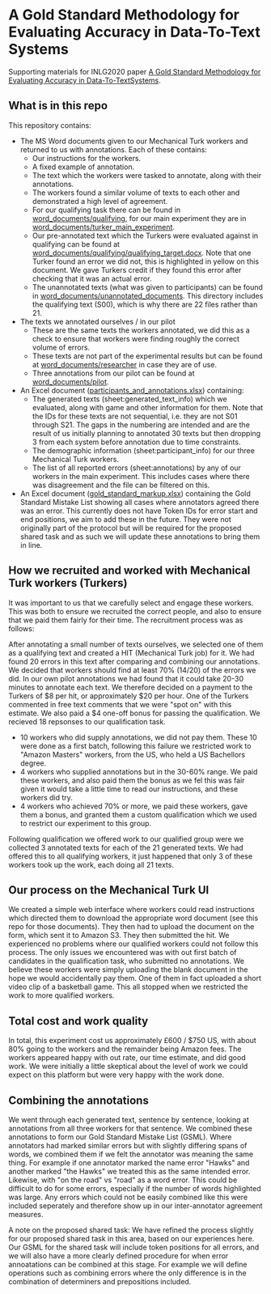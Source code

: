 # A Gold Standard Methodology for Evaluating Accuracy in Data-To-Text Systems
Supporting materials for INLG2020 paper [A Gold Standard Methodology for Evaluating Accuracy in Data-To-TextSystems](https://arxiv.org/abs/2011.03992).

## What is in this repo
This repository contains:
* The MS Word documents given to our Mechanical Turk workers and returned to us with annotations.  Each of these contains:
  * Our instructions for the workers.
  * A fixed example of annotation.
  * The text which the workers were tasked to annotate, along with their annotations.
  * The workers found a similar volume of texts to each other and demonstrated a high level of agreement.
  * For our qualifying task there can be found in [word_documents/qualifying](https://github.com/nlgcat/evaluating_accuracy/tree/main/word_documents/qualifying), for our main experiment they are in [word_documents/turker_main_experiment](https://github.com/nlgcat/evaluating_accuracy/tree/main/word_documents/turker_main_experiment).
  * Our pre-annotated text which the Turkers were evaluated against in qualifying can be found at [word_documents/qualifying/qualifying_target.docx](https://github.com/nlgcat/evaluating_accuracy/blob/main/word_documents/qualifying/qualifying_target.docx).  Note that one Turker found an error we did not, this is highlighted in yellow on this document.  We gave Turkers credit if they found this error after checking that it was an actual error.
  * The unannotated texts (what was given to participants) can be found in [word_documents/unannotated_documents](https://github.com/nlgcat/evaluating_accuracy/tree/main/word_documents/unannotated_documents).  This directory includes the qualifying text (S00), which is why there are 22 files rather than 21.
* The texts we annotated ourselves / in our pilot
  * These are the same texts the workers annotated, we did this as a check to ensure that workers were finding roughly the correct volume of errors.
  * These texts are not part of the experimental results but can be found at [word_documents/researcher](https://github.com/nlgcat/evaluating_accuracy/tree/main/word_documents/researcher) in case they are of use.
  * Three annotations from our pilot can be found at [word_documents/pilot](https://github.com/nlgcat/evaluating_accuracy/tree/main/word_documents/pilot).
* An Excel document ([participants_and_annotations.xlsx](https://github.com/nlgcat/evaluating_accuracy/blob/main/participants_and_annotations.xlsx)) containing:
  * The generated texts (sheet:generated_text_info) which we evaluated, along with game and other information for them.  Note that the IDs for these texts are not sequential, i.e. they are not S01 through S21.  The gaps in the numbering are intended and are the result of us initially planning to annotated 30 texts but then dropping 3 from each system before annotation due to time constraints.
  * The demographic information (sheet:participant_info) for our three Mechanical Turk workers.
  * The list of all reported errors (sheet:annotations) by any of our workers in the main experiment.  This includes cases where there was disagreement and the file can be filtered on this.
* An Excel document ([gold_standard_markup.xlsx](https://github.com/nlgcat/evaluating_accuracy/blob/main/gold_standard_markup.xlsx)) containing the Gold Standard Mistake List showing all cases where annotators agreed there was an error.  This currently does not have Token IDs for error start and end positions, we aim to add these in the future.  They were not originally part of the protocol but will be required for the proposed shared task and as such we will update these annotations to bring them in line.
  
## How we recruited and worked with Mechanical Turk workers (Turkers)
It was important to us that we carefully select and engage these workers.  This was both to ensure we recruited the correct people, and also to ensure that we paid them fairly for their time.  The recruitment process was as follows:

After annotating a small number of texts ourselves, we selected one of them as a qualifying text and created a HIT (Mechanical Turk job) for it.  We had found 20 errors in this text after comparing and combining our annotations.  We decided that workers should find at least 70% (14/20) of the errors we did.  In our own pilot annotations we had found that it could take 20-30 minutes to annotate each text.  We therefore decided on a payment to the Turkers of $8 per hit, or approximately $20 per hour.  One of the Turkers commented in free text comments that we were "spot on" with this estimate.  We also paid a $4 one-off bonus for passing the qualification.  We recieved 18 repsonses to our qualification task.

* 10 workers who did supply annotations, we did not pay them.  These 10 were done as a first batch, following this failure we restricted work to "Amazon Masters" workers, from the US, who held a US Bachellors degree.
* 4 workers who supplied annotations but in the 30-60% range.  We paid these workers, and also paid them the bonus as we fel this was fair given it would take a little time to read our instructions, and these workers did try.
* 4 workers who achieved 70% or more, we paid these workers, gave them a bonus, and granted them a custom qualification which we used to restrict our experiment to this group.

Following qualification we offered work to our qualified group were we collected 3 annotated texts for each of the 21 generated texts.  We had offered this to all qualifying workers, it just happened that only 3 of these workers took up the work, each doing all 21 texts.

## Our process on the Mechanical Turk UI
We created a simple web interface where workers could read instructions which directed them to download the appropriate word document (see this repo for those documents).  They then had to upload the document on the form, which sent it to Amazon S3.  They then submitted the hit.  We experienced no problems where our qualified workers could not follow this process.  The only issues we encountered was with out first batch of candidates in the qualification task, who submitted no annotations.  We believe these workers were simply uploading the blank document in the hope we would accidentally pay them.  One of them in fact uploaded a short video clip of a basketball game.  This all stopped when we restricted the work to more qualified workers.

## Total cost and work quality
In total, this experiment cost us approximately £600 / $750 US, with about 80% going to the workers and the remainder being Amazon fees.  The workers appeared happy with out rate, our time estimate, and did good work.  We were initially a little skeptical about the level of work we could expect on this platform but were very happy with the work done.

## Combining the annotations
We went through each generated text, sentence by sentence, looking at annotations from all three workers for that sentence.  We combined these annotations to form our Gold Standard Mistake List (GSML).  Where annotators had marked similar errors but with slightly differing spans of words, we combined them if we felt the annotator was meaning the same thing.  For example if one annotator marked the name error "Hawks" and another marked "the Hawks" we treated this as the same intended error.  Likewise, with "on the road" vs "road" as a word error.  This could be difficult to do for some errors, especially if the number of words highlighted was large.  Any errors which could not be easily combined like this were included seperately and therefore show up in our inter-annotator agreement measures.

A note on the proposed shared task:  We have refined the process slightly for our proposed shared task in this area, based on our experiences here.  Our GSML for the shared task will include token positions for all errors, and we will also have a more clearly defined procedure for when error annoatations can be combined at this stage.  For example we will define operations such as combining errors where the only difference is in the combination of determiners and prepositions included.


